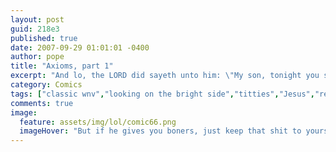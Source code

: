 ```yaml
---
layout: post
guid: 218e3
published: true
date: 2007-09-29 01:01:01 -0400
author: pope
title: "Axioms, part 1"
excerpt: "And lo, the LORD did sayeth unto him: \"My son, tonight you shall be given the gift of wisdom. You must share it with mine people in any way you can. Even if that\'s like through some really shitty Sharpies drawings.\" And it was good. Or maybe it was the rum. Who knows."
category: Comics
tags: ["classic wnv","looking on the bright side","titties","Jesus","religion","age-old adages"]
comments: true 
image:
  feature: assets/img/lol/comic66.png
  imageHover: "But if he gives you boners, just keep that shit to yourself, okay?"
---
```


